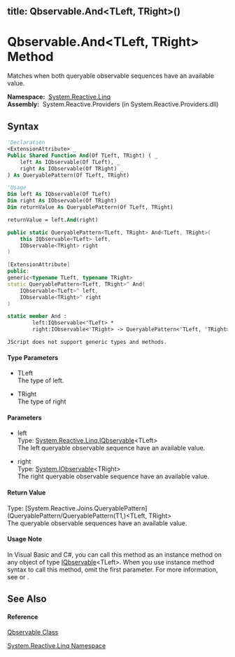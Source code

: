 title: Qbservable.And<TLeft, TRight>()
---
# Qbservable.And\<TLeft, TRight\> Method

Matches when both queryable observable sequences have an available value.

**Namespace:**  [System.Reactive.Linq](System.Reactive.Linq/System.Reactive.Linq)  
**Assembly:**  System.Reactive.Providers (in System.Reactive.Providers.dll)

## Syntax

```vb
'Declaration
<ExtensionAttribute> _
Public Shared Function And(Of TLeft, TRight) ( _
    left As IQbservable(Of TLeft), _
    right As IObservable(Of TRight) _
) As QueryablePattern(Of TLeft, TRight)
```

```vb
'Usage
Dim left As IQbservable(Of TLeft)
Dim right As IObservable(Of TRight)
Dim returnValue As QueryablePattern(Of TLeft, TRight)

returnValue = left.And(right)
```

```csharp
public static QueryablePattern<TLeft, TRight> And<TLeft, TRight>(
    this IQbservable<TLeft> left,
    IObservable<TRight> right
)
```

```c++
[ExtensionAttribute]
public:
generic<typename TLeft, typename TRight>
static QueryablePattern<TLeft, TRight>^ And(
    IQbservable<TLeft>^ left, 
    IObservable<TRight>^ right
)
```

```fsharp
static member And : 
        left:IQbservable<'TLeft> * 
        right:IObservable<'TRight> -> QueryablePattern<'TLeft, 'TRight> 
```

```jscript
JScript does not support generic types and methods.
```

#### Type Parameters

- TLeft  
  The type of left.

- TRight  
  The type of right

#### Parameters

- left  
  Type: [System.Reactive.Linq.IQbservable](IQbservable/IQbservable(TSource))\<TLeft\>  
  The left queryable observable sequence have an available value.

- right  
  Type: [System.IObservable](https://msdn.microsoft.com/en-us/library/Dd990377)\<TRight\>  
  The right queryable observable sequence have an available value.

#### Return Value

Type: [System.Reactive.Joins.QueryablePattern](QueryablePattern/QueryablePattern(T1,)\<TLeft, TRight\>  
The queryable observable sequences have an available value.

#### Usage Note

In Visual Basic and C\#, you can call this method as an instance method on any object of type [IQbservable](IQbservable/IQbservable(TSource))\<TLeft\>. When you use instance method syntax to call this method, omit the first parameter. For more information, see [](https://msdn.microsoft.com/en-us/library/Bb384936) or [](https://msdn.microsoft.com/en-us/library/Bb383977).

## See Also

#### Reference

[Qbservable Class](Qbservable/Qbservable)

[System.Reactive.Linq Namespace](System.Reactive.Linq/System.Reactive.Linq)








